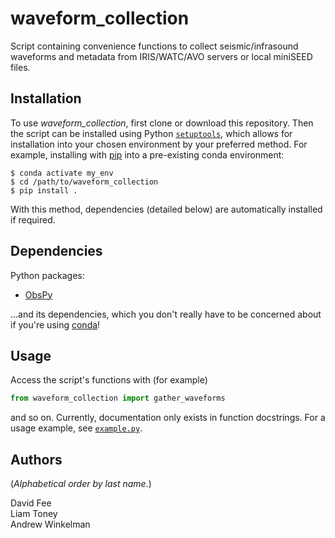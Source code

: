 waveform_collection
===================

Script containing convenience functions to collect seismic/infrasound waveforms
and metadata from IRIS/WATC/AVO servers or local miniSEED files.

Installation
------------
To use _waveform_collection_, first clone or download this repository. Then the
script can be installed using Python [`setuptools`](https://pypi.org/project/setuptools/),
which allows for installation into your chosen environment by your preferred
method. For example, installing with [pip](https://pypi.org/project/pip/) into a
pre-existing conda environment:
```
$ conda activate my_env
$ cd /path/to/waveform_collection
$ pip install .
```
With this method, dependencies (detailed below) are automatically installed if
required.

Dependencies
------------

Python packages:

* [ObsPy](http://docs.obspy.org/)

...and its dependencies, which you don't really have to be concerned about if
you're using [conda](https://docs.conda.io/projects/conda/en/latest/index.html)!

Usage
-----

Access the script's functions with (for example)
```python
from waveform_collection import gather_waveforms
```
and so on. Currently, documentation only exists in function docstrings. For a
usage example, see [`example.py`](example.py).

Authors
-------

(_Alphabetical order by last name._)

David Fee  
Liam Toney  
Andrew Winkelman
